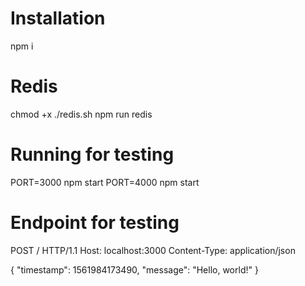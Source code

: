 # Installation

npm i

# Redis

chmod +x ./redis.sh
npm run redis

# Running for testing

PORT=3000 npm start
PORT=4000 npm start

# Endpoint for testing

POST / HTTP/1.1
Host: localhost:3000
Content-Type: application/json

{
"timestamp": 1561984173490,
"message": "Hello, world!"
}
